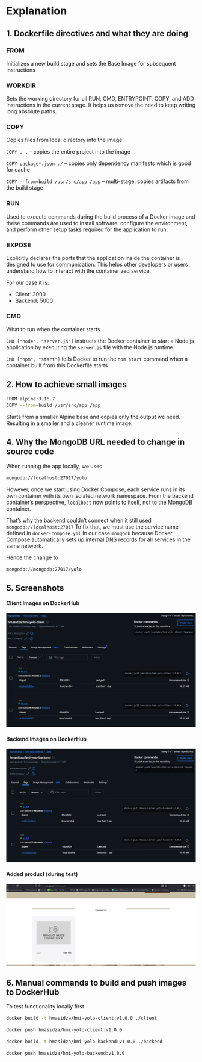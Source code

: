 # Explanation

## 1. Dockerfile directives and what they are doing

### FROM

Initializes a new build stage and sets the Base Image for subsequent instructions

### WORKDIR

Sets the working directory for all RUN, CMD, ENTRYPOINT, COPY, and ADD instructions in the current stage. It helps us remove the need to keep writing long absolute paths.

### COPY

Copies files from local directory into the image.

```COPY . .``` – copies the entire project into the image

```COPY package*.json ./``` – copies only dependency manifests which is good for cache

```COPY --from=build /usr/src/app /app``` – multi-stage: copies artifacts from the build stage

### RUN

Used to execute commands during the build process of a Docker image and these commands are used to install software, configure the environment, and perform other setup tasks required for the application to run.

### EXPOSE

Explicitly declares the ports that the application inside the container is designed to use for communication. This helps other developers or users understand how to interact with the containerized service.

For our case it is:
- Client: 3000
- Backend: 5000

### CMD

What to run when the container starts

```CMD ["node", "server.js"]``` instructs the Docker container to start a Node.js application by executing the ```server.js``` file with the Node.js runtime.

```CMD ["npm", "start"]``` tells Docker to run the ```npm start``` command when a container built from this Dockerfile starts

## 2. How to achieve small images

```bash
FROM alpine:3.16.7
COPY --from=build /usr/src/app /app
```

Starts from a smaller Alpine base and copies only the output we need. Resulting in a smaller and a cleaner runtime image.

## 4. Why the MongoDB URL needed to change in source code

When running the app locally, we used 
```bash 
mongodb://localhost:27017/yolo
```

However, once we start using Docker Compose, each service runs in its own container with its own isolated network namespace.
From the backend container’s perspective, ```localhost``` now points to itself, not to the MongoDB container.

That’s why the backend couldn’t connect when it still used ```mongodb://localhost:27017```
To fix that, we must use the service name defined in ```docker-compose.yml``` 
In our case ```mongodb``` because Docker Compose automatically sets up internal DNS records for all services in the same network.

Hence the change to
```bash
mongodb://mongodb:27017/yolo
```

## 5. Screenshots

#### Client Images on DockerHub
![Alt text](hmi-yolo-client-image.png)

#### Backend Images on DockerHub
![Alt text](hmi-yolo-backend-image.png)

#### Added product (during test)
![Alt text](added-product.png)

## 6. Manual commands to build and push images to DockerHub
To test functionality locally first

```bash
docker build -t hmasidza/hmi-yolo-client:v1.0.0 ./client
```

```bash
docker push hmasidza/hmi-yolo-client:v1.0.0
```

```bash
docker build -t hmasidza/hmi-yolo-backend:v1.0.0 ./backend
```

```bash
docker push hmasidza/hmi-yolo-backend:v1.0.0
```